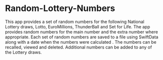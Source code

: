 # Random-Lottery-Numbers
This app provides a set of random numbers for the following National Lottery draws, Lotto, EuroMillions, ThunderBall and Set for Life. The app provides random numbers for the main number and the extra number where appropriate. Each set of random numbers are saved to a file using SwiftData along with a date when the numbers were calculated . The numbers can be recalled, viewed and deleted. Additional numbers can be added to any of the Lottery draws.
